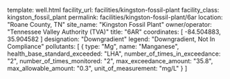 template: well.html
facility_url: facilities/kingston-fossil-plant
facility_class: kingston_fossil_plant
permalink: facilities/kingston-fossil-plant/6ar
location: "Roane County, TN"
site_name: "Kingston Fossil Plant"
owner/operator: "Tennessee Valley Authority (TVA)"
title: "6AR"
coordinates: [
  -84.504883,
  35.904582
]
designation: "Downgradient"
legend: "Downgradient, Not In Compliance"
pollutants: [
  {
  type: "Mg",
  name: "Manganese",
  health_base_standard_exceeded: "LHA",
  number_of_times_in_exceedance: "2",
  number_of_times_monitored: "2",
  max_exceedance_amount: "35.8",
  max_allowable_amount: "0.3",
  unit_of_measurement: "mg/L"
  }
]

